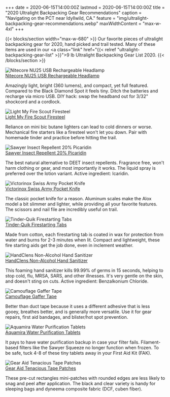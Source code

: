 +++
date = 2020-06-15T14:00:00Z
lastmod = 2020-06-15T14:00:00Z
title = "2020 Ultralight Backpacking Gear Recommendations"
caption = "Navigating on the PCT near Idyllwild, CA."
feature = "img/ultralight-backpacking-gear-recommendations.webp"
maxWidthContent = "max-w-4xl"
+++

{{< blocks/section width="max-w-680" >}}
<span class="lead">Our favorite pieces of ultralight backpacking gear for 2020, hand picked and trail tested. Many of these items are used in our <a class="link" href="{{< relref "ultralight-backpacking-gear-list" >}}">9 lb Ultralight Backpacking Gear List 2020</a>.</span>
{{< /blocks/section >}}

<div class="flex flex-wrap justify-between">
  <div class="card">
    <img src="/img/nitecore-nu25-rechargeable-headlamp.jpg" alt="Nitecore NU25 USB Rechargeable Headlamp">
    <div class="px-6 py-4">
      <div class="text-xl mb-2">
        <a class="link stretched-link" rel="nofollow" href="https://www.amazon.com/dp/B0785TM5SX/?tag=ltrl-20">Nitecore NU25 USB Rechargeable Headlamp</a>
      </div>
      <p class="text-gray-700 text-base">Amazingly light, bright (360 lumens), and compact, yet full featured. Compared to the Black Diamond Spot it feels tiny. Ditch the batteries and recharge via micro USB. DIY hack: swap the headband out for 3/32" shockcord and a cordlock.</p>
    </div>
  </div>

  <div class="card">
    <img src="/img/light-my-fire-scout-firesteel.jpg" alt="Light My Fire Scout Firesteel">
    <div class="px-6 py-4">
      <div class="text-xl mb-2">
        <a class="link stretched-link" rel="nofollow" href="https://www.amazon.com/dp/B00440VJMU/?tag=ltrl-20">Light My Fire Scout Firesteel</a>
      </div>
      <p class="text-gray-700 text-base">Reliance on mini bic butane lighters can lead to cold dinners or worse. Mechanical fire starters like a firesteel won't let you down. Pair with homemade tinder and practice before hitting the trail.</p>
    </div>
  </div>

  <div class="card">
    <img src="/img/sawyer-insect-repellent-picaridin.jpg" alt="Sawyer Insect Repellent 20% Picaridin">
    <div class="px-6 py-4">
      <div class="text-xl mb-2">
        <a class="link stretched-link" rel="nofollow" href="https://www.amazon.com/dp/B002CMOM3U/?tag=ltrl-20">Sawyer Insect Repellent 20% Picaridin</a>
      </div>
      <p class="text-gray-700 text-base">The best natural alternative to DEET insect repellents. Fragrance free, won't harm clothing or gear, and most importantly it works. The liquid spray is preferred over the lotion variant. Active ingredient: Icaridin.</p>
    </div>
  </div>

  <div class="card">
    <img src="/img/victorinox-swiss-army-pocket-knife.jpg" alt="Victorinox Swiss Army Pocket Knife">
    <div class="px-6 py-4">
      <div class="text-xl mb-2">
        <a class="link stretched-link" rel="nofollow" href="https://www.amazon.com/dp/B0014YK236/?tag=ltrl-20">Victorinox Swiss Army Pocket Knife</a>
      </div>
      <p class="text-gray-700 text-base">The classic pocket knife for a reason. Aluminum scales make the Alox model a bit slimmer and lighter, while providing all your favorite features. The scissors and nail file are incredibly useful on trail.</p>
    </div>
  </div>

  <div class="card">
    <img src="/img/tinder-quik-firestarting-tabs.jpg" alt="Tinder-Quik Firestarting Tabs">
    <div class="px-6 py-4">
      <div class="text-xl mb-2">
        <a class="link stretched-link" rel="nofollow" href="https://www.amazon.com/dp/B00US31V20/?tag=ltrl-20">Tinder-Quik Firestarting Tabs</a>
      </div>
      <p class="text-gray-700 text-base">Made from cotton, each firestarting tab is coated in wax for protection from water and burns for 2-3 minutes when lit. Compact and lightweight, these fire starting aids get the job done, even in inclement weather.</p>
    </div>
  </div>

  <div class="card">
    <img src="/img/handclens-non-alcohol-hand-sanitizer.jpg" alt="HandClens Non-Alcohol Hand Sanitizer">
    <div class="px-6 py-4">
      <div class="text-xl mb-2">
        <a class="link stretched-link" rel="nofollow" href="https://www.amazon.com/dp/B002MDHMMW/?tag=ltrl-20">HandClens Non-Alcohol Hand Sanitizer</a>
      </div>
      <p class="text-gray-700 text-base">This foaming hand sanitizer kills 99.99% of germs in 15 seconds, helping to stop cold, flu, MRSA, SARS, and other illnesses. It's very gentle on the skin, and doesn't sting on cuts. Active ingredient: Benzalkonium Chloride.</p>
    </div>
  </div>

  <div class="card">
    <img src="/img/camouflage-gaffer-tape.jpg" alt="Camouflage Gaffer Tape">
    <div class="px-6 py-4">
      <div class="text-xl mb-2">
        <a class="link stretched-link" rel="nofollow" href="https://www.amazon.com/dp/B06ZZ6LL74/?tag=ltrl-20">Camouflage Gaffer Tape</a>
      </div>
      <p class="text-gray-700 text-base">Better than duct tape because it uses a different adhesive that is less gooey, breathes better, and is generally more versatile. Use it for gear repairs, first aid bandages, and blister/hot spot prevention.</p>
    </div>
  </div>

  <div class="card">
    <img src="/img/aquamira-water-purification-tablets.jpg" alt="Aquamira Water Purification Tablets">
    <div class="px-6 py-4">
      <div class="text-xl mb-2">
        <a class="link stretched-link" rel="nofollow" href="https://www.amazon.com/dp/B0016A8ODI/?tag=ltrl-20">Aquamira Water Purification Tablets</a>
      </div>
      <p class="text-gray-700 text-base">It pays to have water purification backup in case your filter fails. Filament-based filters like the Sawyer Squeeze no longer function when frozen. To be safe, tuck 4-8 of these tiny tablets away in your First Aid Kit (FAK).</p>
    </div>
  </div>

  <div class="card">
    <img src="/img/gear-aid-tenacious-tape-patches.jpg" alt="Gear Aid Tenacious Tape Patches">
    <div class="px-6 py-4">
      <div class="text-xl mb-2">
        <a class="link stretched-link" rel="nofollow" href="https://www.amazon.com/dp/B00UTK466U/?tag=ltrl-20">Gear Aid Tenacious Tape Patches</a>
      </div>
      <p class="text-gray-700 text-base">These pre-cut rectangles mini-patches with rounded edges are less likely to snag and peel after application. The black and clear variety is handy for sleeping bags and dyneema composite fabric (DCF, cuben fiber).</p>
    </div>
  </div>
</div>

